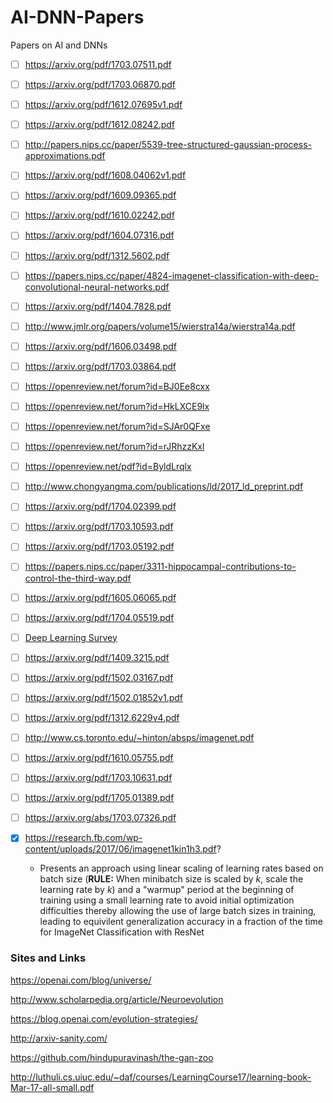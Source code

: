 # AI-DNN-Papers
Papers on AI and DNNs

- [ ] https://arxiv.org/pdf/1703.07511.pdf

- [ ] https://arxiv.org/pdf/1703.06870.pdf

- [ ] https://arxiv.org/pdf/1612.07695v1.pdf

- [ ] https://arxiv.org/pdf/1612.08242.pdf

- [ ] http://papers.nips.cc/paper/5539-tree-structured-gaussian-process-approximations.pdf

- [ ] https://arxiv.org/pdf/1608.04062v1.pdf

- [ ] https://arxiv.org/pdf/1609.09365.pdf

- [ ] https://arxiv.org/pdf/1610.02242.pdf

- [ ] https://arxiv.org/pdf/1604.07316.pdf

- [ ] https://arxiv.org/pdf/1312.5602.pdf

- [ ] https://papers.nips.cc/paper/4824-imagenet-classification-with-deep-convolutional-neural-networks.pdf

- [ ] https://arxiv.org/pdf/1404.7828.pdf

- [ ] http://www.jmlr.org/papers/volume15/wierstra14a/wierstra14a.pdf

- [ ] https://arxiv.org/pdf/1606.03498.pdf

- [ ] https://arxiv.org/pdf/1703.03864.pdf

- [ ] https://openreview.net/forum?id=BJ0Ee8cxx

- [ ] https://openreview.net/forum?id=HkLXCE9lx

- [ ] https://openreview.net/forum?id=SJAr0QFxe

- [ ] https://openreview.net/forum?id=rJRhzzKxl

- [ ] https://openreview.net/pdf?id=ByldLrqlx

- [ ] http://www.chongyangma.com/publications/ld/2017_ld_preprint.pdf

- [ ] https://arxiv.org/pdf/1704.02399.pdf

- [ ] https://arxiv.org/pdf/1703.10593.pdf

- [ ] https://arxiv.org/pdf/1703.05192.pdf

- [ ] https://papers.nips.cc/paper/3311-hippocampal-contributions-to-control-the-third-way.pdf

- [ ] https://arxiv.org/pdf/1605.06065.pdf

- [ ] https://arxiv.org/pdf/1704.05519.pdf

- [ ] [Deep Learning Survey](https://www.nature.com/articles/nature14539.epdf?referrer_access_token=K4awZz78b5Yn2_AoPV_4Y9RgN0jAjWel9jnR3ZoTv0PU8PImtLRceRBJ32CtadUBVOwHuxbf2QgphMCsA6eTOw64kccq9ihWSKdxZpGPn2fn3B_8bxaYh0svGFqgRLgaiyW6CBFAb3Fpm6GbL8a_TtQQDWKuhD1XKh_wxLReRpGbR_NdccoaiKP5xvzbV-x7b_7Y64ZSpqG6kmfwS6Q1rw%3D%3D&tracking_referrer=www.nature.com)

- [ ] https://arxiv.org/pdf/1409.3215.pdf

- [ ] https://arxiv.org/pdf/1502.03167.pdf

- [ ] https://arxiv.org/pdf/1502.01852v1.pdf

- [ ] https://arxiv.org/pdf/1312.6229v4.pdf

- [ ] http://www.cs.toronto.edu/~hinton/absps/imagenet.pdf

- [ ] https://arxiv.org/pdf/1610.05755.pdf

- [ ] https://arxiv.org/pdf/1703.10631.pdf

- [ ] https://arxiv.org/pdf/1705.01389.pdf

- [ ] https://arxiv.org/abs/1703.07326.pdf

- [x] https://research.fb.com/wp-content/uploads/2017/06/imagenet1kin1h3.pdf?

  - Presents an approach using linear scaling of learning rates based on batch size (**RULE:** When minibatch size is scaled by _k_, scale the learning rate by _k_) and a "warmup" period at the beginning of training using a small learning rate to avoid initial optimization difficulties thereby allowing the use of large batch sizes in training, leading to equivilent generalization accuracy in a fraction of the time for ImageNet Classification with ResNet  

### Sites and Links
https://openai.com/blog/universe/

http://www.scholarpedia.org/article/Neuroevolution

https://blog.openai.com/evolution-strategies/

http://arxiv-sanity.com/

https://github.com/hindupuravinash/the-gan-zoo

http://luthuli.cs.uiuc.edu/~daf/courses/LearningCourse17/learning-book-Mar-17-all-small.pdf
